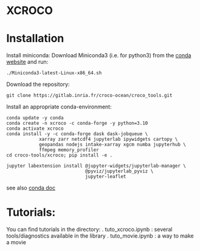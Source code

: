 XCROCO
====== 




Installation
=============

Install miniconda:
Download Miniconda3 (i.e. for python3) from the [conda website](https://conda.io/miniconda.html) and run:
```
./Miniconda3-latest-Linux-x86_64.sh
```

Download the repository:
```
git clone https://gitlab.inria.fr/croco-ocean/croco_tools.git
```

Install an appropriate conda-environment:
```
conda update -y conda
conda create -n xcroco -c conda-forge -y python=3.10 
conda activate xcroco
conda install -y -c conda-forge dask dask-jobqueue \
            xarray zarr netcdf4 jupyterlab ipywidgets cartopy \
            geopandas nodejs intake-xarray xgcm numba jupyterhub \
            ffmpeg memory_profiler
cd croco-tools/xcroco; pip install -e .

jupyter labextension install @jupyter-widgets/jupyterlab-manager \
                             @pyviz/jupyterlab_pyviz \
                             jupyter-leaflet
```

see also [conda doc](doc/conda.md)


Tutorials:
=========
You can find tutorials in the directory:
. tuto_xcroco.ipynb : several tools/diagnostics available in the library
. tuto_movie.ipynb : a way to make a movie